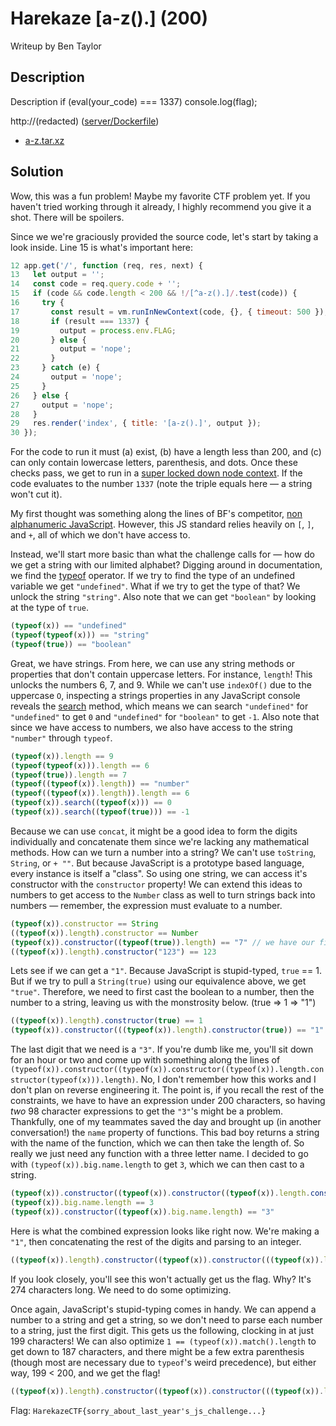 # Harekaze [a-z().] (200)

Writeup by Ben Taylor

## Description

Description
if (eval(your_code) === 1337) console.log(flag);

http://(redacted) ([server/Dockerfile](https://github.com/TeamHarekaze/HarekazeCTF2019-challenges/tree/master/a-z/server))

- [a-z.tar.xz](https://github.com/TeamHarekaze/HarekazeCTF2019-challenges/blob/master/a-z/attachments/a-z.tar.xz)

## Solution

Wow, this was a fun problem! Maybe my favorite CTF problem yet. If you haven't tried working through it already, I highly recommend you give it a shot. There will be spoilers.

Since we we're graciously provided the source code, let's start by taking a look inside. Line 15 is what's important here:

``` JavaScript
12 app.get('/', function (req, res, next) {
13   let output = '';
14   const code = req.query.code + '';
15   if (code && code.length < 200 && !/[^a-z().]/.test(code)) {
16     try {
17       const result = vm.runInNewContext(code, {}, { timeout: 500 });
18       if (result === 1337) {
19         output = process.env.FLAG;
20       } else {
21         output = 'nope';
22       }
23     } catch (e) {
24       output = 'nope';
25     }
26   } else {
27     output = 'nope';
28   }
29   res.render('index', { title: '[a-z().]', output });
30 });
```

For the code to run it must (a) exist, (b) have a length less than 200, and (c) can only contain lowercase letters, parenthesis, and dots. Once these checks pass, we get to run in a [super locked down node context](https://nodejs.org/api/vm.html#vm_script_runinnewcontext_sandbox_options). If the code evaluates to the number `1337` (note the triple equals here — a string won't cut it).

My first thought was something along the lines of BF's competitor, [non alphanumeric JavaScript](http://patriciopalladino.com/blog/2012/08/09/non-alphanumeric-javascript.html). However, this JS standard relies heavily on `[`, `]`, and `+`, all of which we don't have access to.

Instead, we'll start more basic than what the challenge calls for — how do we get a string with our limited alphabet? Digging around in documentation, we find the [typeof](https://developer.mozilla.org/en-US/docs/Web/JavaScript/Reference/Operators/typeof) operator. If we try to find the type of an undefined variable we get `"undefined"`. What if we try to get the type of that? We unlock the string `"string"`. Also note that we can get `"boolean"` by looking at the type of `true`.

``` JavaScript
(typeof(x)) == "undefined"
(typeof(typeof(x))) == "string"
(typeof(true)) == "boolean"
```

Great, we have strings. From here, we can use any string methods or properties that don't contain uppercase letters. For instance, `length`! This unlocks the numbers 6, 7, and 9. While we can't use `indexOf()` due to the uppercase `O`, inspecting a strings properties in any JavaScript console reveals the [search](https://developer.mozilla.org/en-US/docs/Web/JavaScript/Reference/Global_Objects/String/search) method, which means we can search `"undefined"` for `"undefined"` to get `0` and `"undefined"` for `"boolean"` to get `-1`. Also note that since we have access to numbers, we also have access to the string `"number"` through `typeof`.

``` JavaScript
(typeof(x)).length == 9
(typeof(typeof(x))).length == 6
(typeof(true)).length == 7
(typeof((typeof(x)).length)) == "number"
(typeof((typeof(x)).length)).length == 6
(typeof(x)).search((typeof(x))) == 0
(typeof(x)).search((typeof(true))) == -1
```

Because we can use `concat`, it might be a good idea to form the digits individually and concatenate them since we're lacking any mathematical methods. How can we turn a number into a string? We can't use `toString`, `String`, or `+ ""`. But because JavaScript is a prototype based language, every instance is itself a "class". So using one string, we can access it's constructor with the `constructor` property! We can extend this ideas to numbers to get access to the `Number` class as well to turn strings back into numbers — remember, the expression must evaluate to a number.

``` JavaScript
(typeof(x)).constructor == String
((typeof(x)).length).constructor == Number
(typeof(x)).constructor((typeof(true)).length) == "7" // we have our first digit to concatenate!
((typeof(x)).length).constructor("123") == 123
```

Lets see if we can get a `"1"`. Because JavaScript is stupid-typed, `true` == 1. But if we try to pull a `String(true)` using our equivalence above, we get `"true"`. Therefore, we need to first cast the boolean to a number, then the number to a string, leaving us with the monstrosity below. (true => 1 => "1")

``` JavaScript
((typeof(x)).length).constructor(true) == 1
(typeof(x)).constructor(((typeof(x)).length).constructor(true)) == "1"
```

The last digit that we need is a `"3"`. If you're dumb like me, you'll sit down for an hour or two and come up with something along the lines of `(typeof(x)).constructor((typeof(x)).constructor((typeof(x)).length.constructor(typeof(x))).length)`. No, I don't remember how this works and I don't plan on reverse engineering it. The point is, if you recall the rest of the constraints, we have to have an expression under 200 characters, so having _two_ 98 character expressions to get the `"3"`'s might be a problem. Thankfully, one of my teammates saved the day and brought up (in another conversation!) the `name` property of functions. This bad boy returns a string with the name of the function, which we can then take the length of. So really we just need any function with a three letter name. I decided to go with `(typeof(x)).big.name.length` to get `3`, which we can then cast to a string.

``` JavaScript
(typeof(x)).constructor((typeof(x)).constructor((typeof(x)).length.constructor(typeof(x))).length) == "3"
(typeof(x)).big.name.length == 3
(typeof(x)).constructor((typeof(x)).big.name.length) == "3"
```

Here is what the combined expression looks like right now. We're making a `"1"`, then concatenating the rest of the digits and parsing to an integer.

``` JavaScript
((typeof(x)).length).constructor((typeof(x)).constructor(((typeof(x)).length).constructor(true)).concat((typeof(x)).constructor((typeof(x)).big.name.length)).concat((typeof(x)).constructor((typeof(x)).big.name.length)).concat((typeof(x)).constructor((typeof(true)).length)))
```

If you look closely, you'll see this won't actually get us the flag. Why? It's 274 characters long. We need to do some optimizing.

Once again, JavaScript's stupid-typing comes in handy. We can append a number to a string and get a string, so we don't need to parse each number to a string, just the first digit. This gets us the following, clocking in at just 199 characters! We can also optimize `1 == (typeof(x)).match().length` to get down to 187 characters, and there might be a few extra parenthesis (though most are necessary due to `typeof`'s weird precedence), but either way, 199 < 200, and we get the flag!

``` JavaScript
((typeof(x)).length).constructor((typeof(x)).constructor(((typeof(x)).length).constructor(true)).concat((typeof(x)).constructor((typeof(x)).big.name.length)).concat((typeof(x)).constructor((typeof(x)).big.name.length)).concat((typeof(x)).constructor((typeof(true)).length)))
```

Flag: `HarekazeCTF{sorry_about_last_year's_js_challenge...}`
